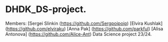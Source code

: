 # DHDK_DS-project.
Members: [Sergei Slinkin
(https://github.com/Sergpoipoip) 
[Elvira Kushlak]
(https://github.com/elviraku)
[Anna Pak]
(https://github.com/parkful)
[Alisa Antonova] 
(https://github.com/Alice-Ant) 
Data Science project 23/24.
